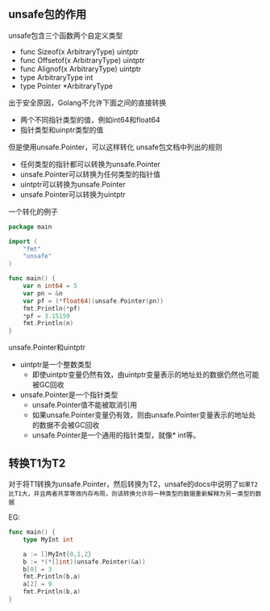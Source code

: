 ## unsafe包的作用

unsafe包含三个函数两个自定义类型
- func Sizeof(x ArbitraryType) uintptr
- func Offsetof(x ArbitraryType) uintptr
- func Alignof(x ArbitraryType) uintptr
- type ArbitraryType int
- type Pointer *ArbitraryType


出于安全原因，Golang不允许下面之间的直接转换
- 两个不同指针类型的值，例如int64和float64
- 指针类型和uinptr类型的值

但是使用unsafe.Pointer，可以这样转化
unsafe包文档中列出的规则
- 任何类型的指针都可以转换为unsafe.Pointer
- unsafe.Pointer可以转换为任何类型的指针值
- uintptr可以转换为unsafe.Pointer
- unsafe.Pointer可以转换为uintptr


一个转化的例子
```go
package main

import (
	"fmt"
	"unsafe"
)

func main() {
	var n int64 = 5
	var pn = &n
	var pf = (*float64)(unsafe.Pointer(pn))
	fmt.Println(*pf)
	*pf = 3.15159
	fmt.Println(n)
}

```

unsafe.Pointer和uintptr
- uintptr是一个整数类型
  - 即使uintptr变量仍然有效，由uintptr变量表示的地址处的数据仍然也可能被GC回收
- unsafe.Pointer是一个指针类型
  - unsafe.Pointer值不能被取消引用
  - 如果unsafe.Pointer变量仍有效，则由unsafe.Pointer变量表示的地址处的数据不会被GC回收
  - unsafe.Pointer是一个通用的指针类型，就像* int等。

## 转换T1为T2
对于将T1转换为unsafe.Pointer，然后转换为T2，unsafe的docs中说明了`如果T2比T1大，并且两者共享等效内存布局，则该转换允许将一种类型的数据重新解释为另一类型的数据`

EG:
```go
func main() {
	type MyInt int

	a := []MyInt{0,1,2}
	b := *(*[]int)(unsafe.Pointer(&a))
	b[0] = 3
	fmt.Println(b,a)
	a[2] = 9
	fmt.Println(b,a)
}
```
